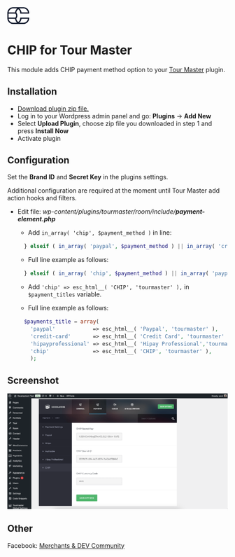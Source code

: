 <img src="./assets/logo.svg" alt="drawing" width="50"/>

# CHIP for Tour Master

This module adds CHIP payment method option to your [Tour Master](https://codecanyon.net/item/tour-master-tour-booking-travel-wordpress-plugin/20539780) plugin.

## Installation

* [Download plugin zip file.](https://github.com/CHIPAsia/chip-for-tour-master/archive/refs/heads/main.zip)
* Log in to your Wordpress admin panel and go: **Plugins** -> **Add New**
* Select **Upload Plugin**, choose zip file you downloaded in step 1 and press **Install Now**
* Activate plugin

## Configuration

Set the **Brand ID** and **Secret Key** in the plugins settings.

Additional configuration are required at the moment until Tour Master add action hooks and filters.

* Edit file: _wp-content/plugins/tourmaster/room/include/_***payment-element.php***
  * Add `in_array( 'chip', $payment_method )` in line:

  ```php
    } elseif ( in_array( 'paypal', $payment_method ) || in_array( 'credit-card', $payment_method ) || in_array( 'hipayprofessional', $payment_method ) ) {
  ```

  * Full line example as follows:

  ```php
    } elseif ( in_array( 'chip', $payment_method ) || in_array( 'paypal', $payment_method ) || in_array( 'credit-card', $payment_method ) || in_array( 'hipayprofessional',$payment_method ) ) {
  ```

  * Add `'chip' => esc_html__( 'CHIP', 'tourmaster' ),` in `$payment_titles` variable.

  * Full line example as follows:

  ```php
    $payments_title = array(
      'paypal'            => esc_html__( 'Paypal', 'tourmaster' ),
      'credit-card'       => esc_html__( 'Credit Card', 'tourmaster' ),
      'hipayprofessional' => esc_html__( 'Hipay Professional','tourmaster' ),
      'chip'              => esc_html__( 'CHIP', 'tourmaster' ),
      );
  ```

## Screenshot

![Set API Key](./assets/api_key.png "Set Secret Key & Brand ID Screenshot")

## Other

Facebook: [Merchants & DEV Community](https://www.facebook.com/groups/3210496372558088)